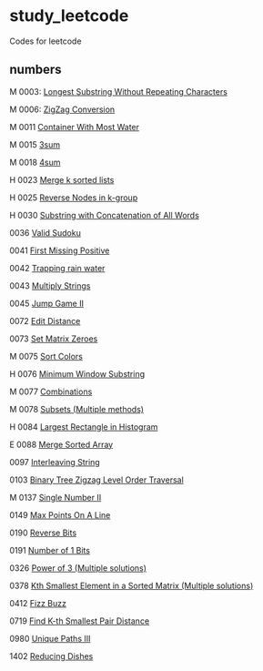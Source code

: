 # study_leetcode
Codes for leetcode

## numbers

M 0003: [Longest Substring Without Repeating Characters](https://github.com/piecesofreg09/study_leetcode/blob/master/0003_longest_substring_without_repeating_chars.py)

M 0006: [ZigZag Conversion](https://github.com/piecesofreg09/study_leetcode/blob/master/0006_zigzag_converstion.py)

M 0011 [Container With Most Water](https://github.com/piecesofreg09/study_leetcode/blob/master/0011_container_with_most_water.py)

M 0015 [3sum](https://github.com/piecesofreg09/study_leetcode/blob/master/0015_3_sum.py)

M 0018 [4sum](https://github.com/piecesofreg09/study_leetcode/blob/master/0018_4sum.py)

H 0023 [Merge k sorted lists](https://github.com/piecesofreg09/study_leetcode/blob/master/0023_merge_k_sorted_lists.py)

H 0025 [Reverse Nodes in k-group](https://github.com/piecesofreg09/study_leetcode/blob/master/0025_reverse_nodes_in_k_group.py)

H 0030 [Substring with Concatenation of All Words](https://github.com/piecesofreg09/study_leetcode/blob/master/0030_Substring_with_Concatenation_of_All_Words.py)

0036 [Valid Sudoku](https://github.com/piecesofreg09/study_leetcode/blob/master/0036_valid_sudoku.py)

0041 [First Missing Positive](https://github.com/piecesofreg09/study_leetcode/blob/master/0041_first_missing_positive.py)

0042 [Trapping rain water](https://github.com/piecesofreg09/study_leetcode/blob/master/0042_trapping_rain_water.py)

0043 [Multiply Strings](https://github.com/piecesofreg09/study_leetcode/blob/master/0043_multiply_string.py)

0045 [Jump Game II](https://github.com/piecesofreg09/study_leetcode/blob/master/0045_jump_game_II.py)

0072 [Edit Distance](https://github.com/piecesofreg09/study_leetcode/blob/master/0072_edit_distance.py)

0073 [Set Matrix Zeroes](https://github.com/piecesofreg09/study_leetcode/blob/master/0073_set_matrix_zeros.py)

M 0075 [Sort Colors](https://github.com/piecesofreg09/study_leetcode/blob/master/0075_sort_colors.py)

H 0076 [Minimum Window Substring](https://github.com/piecesofreg09/study_leetcode/blob/master/0076_minimum_window_substring.py)

M 0077 [Combinations](https://github.com/piecesofreg09/study_leetcode/blob/master/0077_Combinations.py)

M 0078 [Subsets (Multiple methods)](https://github.com/piecesofreg09/study_leetcode/blob/master/0078_subsets.py)

H 0084 [Largest Rectangle in Histogram](https://github.com/piecesofreg09/study_leetcode/blob/master/0084_largetst_rectangle_in_hist.py)

E 0088 [Merge Sorted Array](https://github.com/piecesofreg09/study_leetcode/blob/master/0088_merge_sorted_array.py)

0097 [Interleaving String](https://github.com/piecesofreg09/study_leetcode/blob/master/0097_interleaving_string.py)

0103 [Binary Tree Zigzag Level Order Traversal](https://github.com/piecesofreg09/study_leetcode/blob/master/0103_Binary_Tree_Zigzag_Level_Order_Traversal.py)

M 0137 [Single Number II](https://github.com/piecesofreg09/study_leetcode/blob/master/0137_Single_Number_II.py)

0149 [Max Points On A Line](https://github.com/piecesofreg09/study_leetcode/blob/master/0149_max_points_on_a_line.py)

0190 [Reverse Bits](https://github.com/piecesofreg09/study_leetcode/blob/master/0190_reverse_bits.py)

0191 [Number of 1 Bits](https://github.com/piecesofreg09/study_leetcode/blob/master/0191_Number_of_1_Bits.py)

0326 [Power of 3 (Multiple solutions)](https://github.com/piecesofreg09/study_leetcode/blob/master/0326_power_of_3.py)

0378 [Kth Smallest Element in a Sorted Matrix (Multiple solutions)](https://github.com/piecesofreg09/study_leetcode/blob/master/0378_kth_smallest_element_in_sorted_array.py)

0412 [Fizz Buzz](https://github.com/piecesofreg09/study_leetcode/blob/master/0412_fizzbuzz.py)

0719 [Find K-th Smallest Pair Distance](https://github.com/piecesofreg09/study_leetcode/blob/master/0719_find_kth_smallest_pair_distance.py)

0980 [Unique Paths III](https://github.com/piecesofreg09/study_leetcode/blob/master/0980_Unique_Paths_III.py)

1402 [Reducing Dishes](https://github.com/piecesofreg09/study_leetcode/blob/master/1402_Reducing_Dishes.py)
